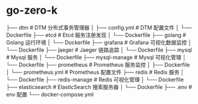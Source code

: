 # go-zero-k
├── dtm                   # DTM 分布式事务管理器
│   ├── config.yml        # DTM 配置文件
│   └── Dockerfile
├── etcd                  # Etcd 服务注册发现
│   └── Dockerfile
├── golang                # Golang 运行环境
│   └── Dockerfile
├── grafana               # Grafana 可视化数据监控
│   └── Dockerfile
├── jaeger                # Jaeger 链路追踪
│   └── Dockerfile
├── mysql                 # Mysql 服务
│   └── Dockerfile
├── mysql-manage          # Mysql 可视化管理
│   └── Dockerfile
├── prometheus            # Prometheus 服务监控
│   ├── Dockerfile
│   └── prometheus.yml    # Prometheus 配置文件
├── redis                 # Redis 服务
│   └── Dockerfile
├── redis-manage          # Redis 可视化管理
│   └── Dockerfile
├── elasticsearch         # ElasticSearch 搜索服务器
│   └── Dockerfile
├── .env                  # env 配置
└── docker-compose.yml